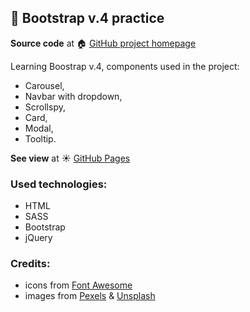 ## :book: Bootstrap v.4 practice

**Source code** at :house: [GitHub project homepage](https://github.com/freefrogs/Landing_page_4)

Learning Boostrap v.4, components used in the project:
* Carousel,
* Navbar with dropdown,
* Scrollspy,
* Card,
* Modal,
* Tooltip.

**See view** at :sunny: [GitHub Pages](https://freefrogs.github.io/landing_page_4/)

### Used technologies:
* HTML
* SASS
* Bootstrap
* jQuery

### Credits:
* icons from [Font Awesome](https://fontawesome.com/)
* images from [Pexels](https://www.pexels.com/) & [Unsplash]( https://unsplash.com/)

